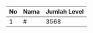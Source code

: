 | No | Nama            | Jumlah Level |
|----|-----------------|--------------|
| 1  | #    |    3568        |
